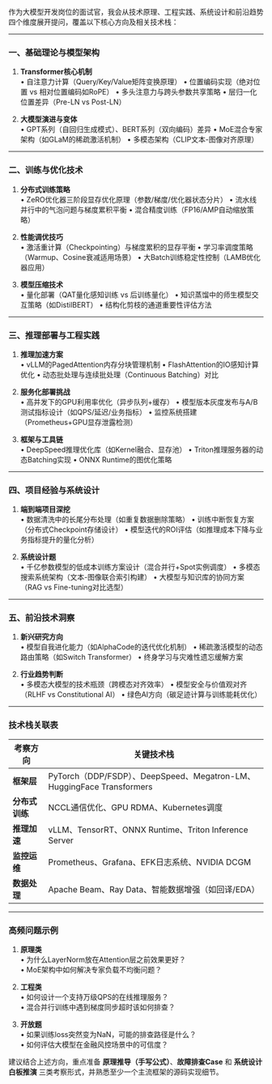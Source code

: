 作为大模型开发岗位的面试官，我会从技术原理、工程实践、系统设计和前沿趋势四个维度展开提问，覆盖以下核心方向及相关技术栈：

---

### 一、基础理论与模型架构
1. **Transformer核心机制**  
   • 自注意力计算（Query/Key/Value矩阵变换原理）
   • 位置编码实现（绝对位置 vs 相对位置编码如RoPE）
   • 多头注意力与跨头参数共享策略
   • 层归一化位置差异（Pre-LN vs Post-LN）

2. **大模型演进与变体**  
   • GPT系列（自回归生成模式）、BERT系列（双向编码）差异
   • MoE混合专家架构（如GLaM的稀疏激活机制）
   • 多模态架构（CLIP文本-图像对齐原理）

---

### 二、训练与优化技术
1. **分布式训练策略**  
   • ZeRO优化器三阶段显存优化原理（参数/梯度/优化器状态分片）
   • 流水线并行中的气泡问题与梯度累积平衡
   • 混合精度训练（FP16/AMP自动缩放策略）

2. **性能调优技巧**  
   • 激活重计算（Checkpointing）与梯度累积的显存平衡
   • 学习率调度策略（Warmup、Cosine衰减适用场景）
   • 大Batch训练稳定性控制（LAMB优化器应用）

3. **模型压缩技术**  
   • 量化部署（QAT量化感知训练 vs 后训练量化）
   • 知识蒸馏中的师生模型交互策略（如DistilBERT）
   • 结构化剪枝的通道重要性评估方法

---

### 三、推理部署与工程实践
1. **推理加速方案**  
   • vLLM的PagedAttention内存分块管理机制
   • FlashAttention的IO感知计算优化
   • 动态批处理与连续批处理（Continuous Batching）对比

2. **服务化部署挑战**  
   • 高并发下的GPU利用率优化（异步队列+缓存）
   • 模型版本灰度发布与A/B测试指标设计（如QPS/延迟/业务指标）
   • 监控系统搭建（Prometheus+GPU显存泄露检测）

3. **框架与工具链**  
   • DeepSpeed推理优化库（如Kernel融合、显存池）
   • Triton推理服务器的动态Batching实现
   • ONNX Runtime的图优化策略

---

### 四、项目经验与系统设计
1. **端到端项目深挖**  
   • 数据清洗中的长尾分布处理（如重复数据删除策略）
   • 训练中断恢复方案（分布式Checkpoint存储设计）
   • 模型迭代的ROI评估（如推理成本下降与业务指标提升的量化分析）

2. **系统设计题**  
   • 千亿参数模型的低成本训练方案设计（混合并行+Spot实例调度）
   • 多模态搜索系统架构（文本-图像联合索引构建）
   • 大模型与知识库的协同方案（RAG vs Fine-tuning对比选型）

---

### 五、前沿技术洞察
1. **新兴研究方向**  
   • 模型自我进化能力（如AlphaCode的迭代优化机制）
   • 稀疏激活模型的动态路由策略（如Switch Transformer）
   • 终身学习与灾难性遗忘缓解方案

2. **行业趋势判断**  
   • 多模态大模型的技术瓶颈（跨模态对齐效率）
   • 模型安全与价值观对齐（RLHF vs Constitutional AI）
   • 绿色AI方向（碳足迹计算与训练能耗优化）

---

### 技术栈关联表
| 考察方向       | 关键技术栈                                                   |
| -------------- | ------------------------------------------------------------ |
| **框架层**     | PyTorch（DDP/FSDP）、DeepSpeed、Megatron-LM、HuggingFace Transformers |
| **分布式训练** | NCCL通信优化、GPU RDMA、Kubernetes调度                       |
| **推理加速**   | vLLM、TensorRT、ONNX Runtime、Triton Inference Server        |
| **监控运维**   | Prometheus、Grafana、EFK日志系统、NVIDIA DCGM                |
| **数据处理**   | Apache Beam、Ray Data、智能数据增强（如回译/EDA）            |

---

### 高频问题示例
1. **原理类**  
   • 为什么LayerNorm放在Attention层之前效果更好？  
   • MoE架构中如何解决专家负载不均衡问题？

2. **工程类**  
   • 如何设计一个支持万级QPS的在线推理服务？  
   • 混合并行训练中遇到梯度同步超时该如何排查？

3. **开放题**  
   • 如果训练loss突然变为NaN，可能的排查路径是什么？  
   • 如何评估大模型在金融风控场景中的可信度？

建议结合上述方向，重点准备 **原理推导（手写公式）**、**故障排查Case** 和 **系统设计白板推演** 三类考察形式，并熟悉至少一个主流框架的源码实现细节。